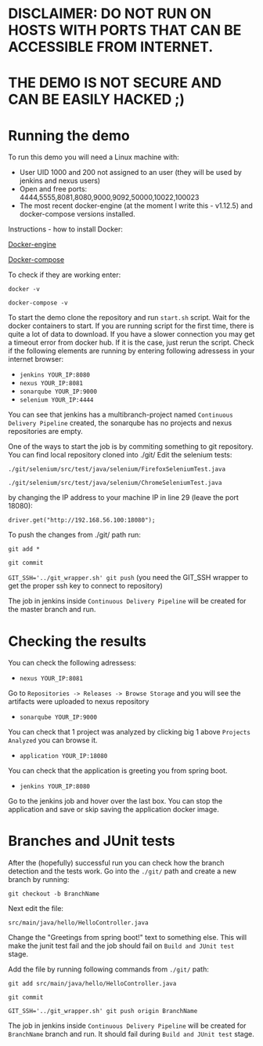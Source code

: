 # DISCLAIMER: DO NOT RUN ON HOSTS WITH PORTS THAT CAN BE ACCESSIBLE FROM INTERNET. 
# THE DEMO IS NOT SECURE AND CAN BE EASILY HACKED ;)


# Running the demo
To run this demo you will need a Linux machine with:
* User UID 1000 and 200 not assigned to an user (they will be used by jenkins and nexus users)
* Open and free ports: 4444,5555,8081,8080,9000,9092,50000,10022,100023
* The most recent docker-engine (at the moment I write this - v1.12.5) and docker-compose versions installed.

Instructions - how to install Docker:

[Docker-engine]( https://docs.docker.com/engine/installation/)

[Docker-compose]( https://docs.docker.com/compose/install/)

To check if they are working enter:

`docker -v`

`docker-compose -v`

To start the demo clone the repository and run `start.sh` script. Wait for the docker containers to start. If you are running script for the first time, there is quite a lot of data to download. If you have a slower connection you may get a timeout error from docker hub. If it is the case, just rerun the script. Check if the following elements are running by entering following adressess in your internet browser:
  
* `jenkins YOUR_IP:8080`
* `nexus YOUR_IP:8081`
* `sonarqube YOUR_IP:9000`
* `selenium YOUR_IP:4444`

You can see that jenkins has a multibranch-project named `Continuous Delivery Pipeline` created, the sonarqube has no projects and nexus repositories are empty. 

One of the ways to start the job is by commiting something to git repository. You can find local repository cloned into ./git/ Edit the selenium tests:

`./git/selenium/src/test/java/selenium/FirefoxSeleniumTest.java`

`./git/selenium/src/test/java/selenium/ChromeSeleniumTest.java`

by changing the IP address to your machine IP in line 29 (leave the port 18080):

 `driver.get("http://192.168.56.100:18080");`

To push the changes from ./git/ path run: 

`git add *`

`git commit`

`GIT_SSH='../git_wrapper.sh' git push` (you need the GIT_SSH wrapper to get the proper ssh key to connect to repository)

The job in jenkins inside `Continuous Delivery Pipeline` will be created for the master branch and run.

# Checking the results
You can check the following adressess:

* `nexus YOUR_IP:8081`

Go to `Repositories -> Releases -> Browse Storage` and you will see the artifacts were uploaded to nexus repository

* `sonarqube YOUR_IP:9000`

You can check that 1 project was analyzed by clicking big 1 above `Projects Analyzed` you can browse it.

* `application YOUR_IP:18080`

You can check that the application is greeting you from spring boot.

* `jenkins YOUR_IP:8080`

Go to the jenkins job and hover over the last box. You can stop the application and save or skip saving the application docker image.

# Branches and JUnit tests
After the (hopefully) successful run you can check how the branch detection and the tests work. Go into the `./git/` path and create a new branch by running:

`git checkout -b BranchName`

Next edit the file:

`src/main/java/hello/HelloController.java`

Change the "Greetings from spring boot!" text to something else. This will make the junit test fail and the job should fail on `Build and JUnit test` stage.

Add the file by running following commands from `./git/` path:

`git add src/main/java/hello/HelloController.java`

`git commit`

`GIT_SSH='../git_wrapper.sh' git push origin BranchName`

The job in jenkins inside `Continuous Delivery Pipeline` will be created for `BranchName` branch and run. It should fail during `Build and JUnit test` stage. 

